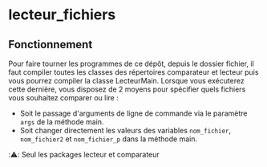 # lecteur_fichiers

## Fonctionnement

Pour faire tourner les programmes de ce dépôt, depuis le dossier fichier, il faut compiler toutes les
classes des répertoires comparateur et lecteur puis vous pourrez compiler la classe LecteurMain. Lorsque vous
exécuterez cette dernière, vous disposez de 2 moyens pour spécifier quels fichiers vous souhaitez comparer ou lire :

- Soit le passage d'arguments de ligne de commande via le paramètre ```args``` de la méthode main.
- Soit changer directement les valeurs des variables ```nom_fichier```, ```nom_fichier2``` et ``` nom_fichier_p ``` dans la méthode main.

::warning:: Seul les packages lecteur et comparateur
